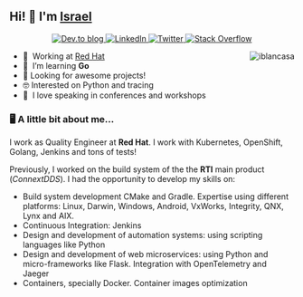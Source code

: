 ## Hi! 👋 I'm [Israel](http://iblancasa.com)
<p align="center">

<p align="center"> 
  <a href="https://dev.to/iblancasa">
    <img alt="Dev.to blog" src="https://img.shields.io/badge/dev.to-0A0A0A?style=for-the-badge&logo=dev.to&logoColor=white">
  </a>
  <a href="https://www.linkedin.com/in/iblancasa/">
    <img alt="LinkedIn" src="https://img.shields.io/badge/linkedin%20-%230077B5.svg?&style=for-the-badge&logo=linkedin&logoColor=white"/>
  </a>
  <a href="https://twitter.com/iblancasa">
    <img alt="Twitter" src="https://img.shields.io/badge/Twitter%20-%231DA1F2.svg?&style=for-the-badge&logo=Twitter&logoColor=white"/>
  </a>
  <a href="https://stackoverflow.com/users/3372108/iblancasa">
    <img alt="Stack Overflow" src="https://img.shields.io/badge/-Stack%20overflow-FE7A16?style=for-the-badge&logo=stack-overflow&logoColor=white"/>
  </a>
</p>

<a href="#iblancasa-title">
  <img src="https://github-readme-stats.vercel.app/api?username=iblancasa&show_icons=true&count_private=true&include_all_commits=true" alt="iblancasa" align="right" />
</a>

- :office: &nbsp;Working at [Red Hat](https://www.redhat.com/)
- :seedling: &nbsp;I’m learning **Go**
- 👯 Looking for awesome projects!
- :nerd_face:	Interested on Python and tracing
- :speech_balloon: &nbsp;I love speaking in conferences and workshops

### 🖥️ A little bit about me...

I work as Quality Engineer at **Red Hat**. I work with Kubernetes, OpenShift, Golang, Jenkins and tons of tests!

Previously, I worked on the build system of the the **RTI** main product (*ConnextDDS*). I had the opportunity to develop my skills on:

* Build system development CMake and Gradle. Expertise using different platforms: Linux, Darwin, Windows, Android, VxWorks, Integrity, QNX, Lynx and AIX.
* Continuous Integration: Jenkins
* Design and development of automation systems: using scripting languages like Python
* Design and development of web microservices: using Python and micro-frameworks like Flask. Integration with OpenTelemetry and Jaeger
* Containers, specially Docker. Container images optimization
